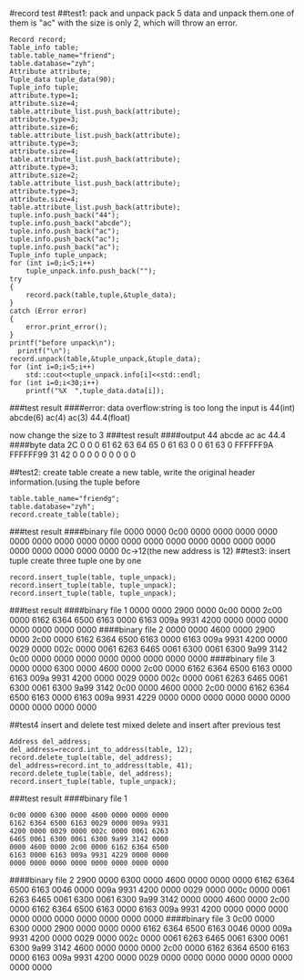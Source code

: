 #record test
##test1: pack and unpack
pack 5 data and unpack them.one of them is "ac" with the size is only 2, which will throw an error.


    Record record;
    Table_info table;
    table.table_name="friend";
    table.database="zyh";
    Attribute attribute;
    Tuple_data tuple_data(90);
    Tuple_info tuple;
    attribute.type=1;
    attribute.size=4;
    table.attribute_list.push_back(attribute);
    attribute.type=3;
    attribute.size=6;
    table.attribute_list.push_back(attribute);
    attribute.type=3;
    attribute.size=4;
    table.attribute_list.push_back(attribute);
    attribute.type=3;
    attribute.size=2;
    table.attribute_list.push_back(attribute);
    attribute.type=3;
    attribute.size=4;
    table.attribute_list.push_back(attribute);
    tuple.info.push_back("44");
    tuple.info.push_back("abcde");
    tuple.info.push_back("ac");
    tuple.info.push_back("ac");
    tuple.info.push_back("ac");
    Tuple_info tuple_unpack;
    for (int i=0;i<5;i++)
        tuple_unpack.info.push_back("");
    try
    {
        record.pack(table,tuple,&tuple_data);
    }
    catch (Error error)
    {
        error.print_error();
    }
    printf("before unpack\n");
      printf("\n");
    record.unpack(table,&tuple_unpack,&tuple_data);
    for (int i=0;i<5;i++)
        std::cout<<tuple_unpack.info[i]<<std::endl;
    for (int i=0;i<30;i++)
        printf("%X  ",tuple_data.data[i]);
###test result
####error:
	data overflow:string is too long
	the input is 44(int) abcde(6) ac(4) ac(3) 44.4(float) 
	
now change the size to 3
###test result
####output
	44
	abcde
	ac
	ac
	44.4
####byte data
	2C  0  0  0  61  62  63  64  65  0  61  63  0  0  61  63  0  FFFFFF9A  FFFFFF99  31  42  0  0  0  0  0  0  0  0  0  
	
##test2: create table
create a new table, write the original header information.(using the tuple before

	table.table_name="friendg";
    table.database="zyh";
    record.create_table(table);
###test result
####binary file
	0000 0000 0c00 0000 0000 0000 0000 0000
	0000 0000 0000 0000 0000 0000 0000 0000
	0000 0000 0000 0000 0000 0000 0000 0000
0c->12(the new address is 12)
##test3: insert tuple
create three tuple one by one
	
	record.insert_tuple(table, tuple_unpack);
    record.insert_tuple(table, tuple_unpack);
    record.insert_tuple(table, tuple_unpack);
    
###test result
####binary file 1
	0000 0000 2900 0000 0c00 0000 2c00 0000
	6162 6364 6500 6163 0000 6163 009a 9931
	4200 0000 0000 0000 0000 0000 0000 0000
####binary file 2
	0000 0000 4600 0000 2900 0000 2c00 0000
	6162 6364 6500 6163 0000 6163 009a 9931
	4200 0000 0029 0000 002c 0000 0061 6263
	6465 0061 6300 0061 6300 9a99 3142 0c00
	0000 0000 0000 0000 0000 0000 0000 0000
####binary file 3
	0000 0000 6300 0000 4600 0000 2c00 0000
	6162 6364 6500 6163 0000 6163 009a 9931
	4200 0000 0029 0000 002c 0000 0061 6263
	6465 0061 6300 0061 6300 9a99 3142 0c00
	0000 4600 0000 2c00 0000 6162 6364 6500
	6163 0000 6163 009a 9931 4229 0000 0000
	0000 0000 0000 0000 0000 0000 0000 0000	
	
##test4 insert and delete
test mixed delete and insert after previous test

	Address del_address;
    del_address=record.int_to_address(table, 12);
    record.delete_tuple(table, del_address);
    del_address=record.int_to_address(table, 41);
    record.delete_tuple(table, del_address);
    record.insert_tuple(table, tuple_unpack);
###test result 
####binary file 1
	
	0c00 0000 6300 0000 4600 0000 0000 0000
	6162 6364 6500 6163 0029 0000 009a 9931
	4200 0000 0029 0000 002c 0000 0061 6263
	6465 0061 6300 0061 6300 9a99 3142 0000
	0000 4600 0000 2c00 0000 6162 6364 6500
	6163 0000 6163 009a 9931 4229 0000 0000
	0000 0000 0000 0000 0000 0000 0000 0000
####binary	file 2
	2900 0000 6300 0000 4600 0000 0000 0000
	6162 6364 6500 6163 0046 0000 009a 9931
	4200 0000 0029 0000 000c 0000 0061 6263
	6465 0061 6300 0061 6300 9a99 3142 0000
	0000 4600 0000 2c00 0000 6162 6364 6500
	6163 0000 6163 009a 9931 4200 0000 0000
	0000 0000 0000 0000 0000 0000 0000 0000
####binary file 3
	0c00 0000 6300 0000 2900 0000 0000 0000
	6162 6364 6500 6163 0046 0000 009a 9931
	4200 0000 0029 0000 002c 0000 0061 6263
	6465 0061 6300 0061 6300 9a99 3142 4600
	0000 0000 0000 2c00 0000 6162 6364 6500
	6163 0000 6163 009a 9931 4200 0000 0029
	0000 0000 0000 0000 0000 0000 0000 0000